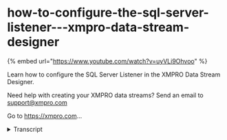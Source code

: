 # how-to-configure-the-sql-server-listener---xmpro-data-stream-designer
{% embed url="https://www.youtube.com/watch?v=uyVLi9Ohvoo" %}



Learn how to configure the SQL Server Listener in the XMPRO Data Stream Designer. 

Need help with creating your XMPRO data streams? Send an email to support@xmpro.com 

Go to https://xmpro.com...
<details>
<summary>Transcript</summary>Learn how to configure the SQL Server Listener in the XMPRO Data Stream Designer. 

Need help with creating your XMPRO data streams? Send an email to support@xmpro.com 

Go to https://xmpro.com...
when we are going to do here is look at

how to set up and configure the Seco

serval as an agent the function of this

agent is to listen to a specific

sequence of a database type of linear

records I already have an event printer

set up and configured which will help us

see what the output looks like go to the

toolbox and search for sequel server you

will find it on the listeners click on

the agent and drag it to the canvas

connect the output endpoint of the

secret agent to the input end point of

the event printer agent the third evil

name has been given to the Seco agent to

rename this agent click on the white

space and start typing

you

click something else on the phone and

look safe double-click on your secret

agent

this is where you'll be configuring your

agent first machine using the great

collection

if not select another collection from

the drop-down next you need to set your

polling interval which is the interval

which new records are access or checked

for then you need to specify your sequel

server instance name click somewhere

else on the phone.i - sequel server unit

user name

if you'd like to use sickle serve

indication select the check box and add

your password

you

then from the drop-down select airbase

you would like to connect to

and the table you'd like to listen to

if you'd like any certain columns to be

returned click on the columns to return

tag box and select the columns from the

list lastly select your timestamp column

click apply and click Save to run the

stream click on publish to view the life

that I click on live you

and selectively in printer and click

Save

you
</details>